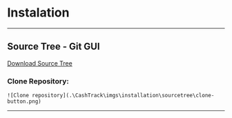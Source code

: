 # Instalation

---

## Source Tree -  Git GUI

[Download Source Tree](https://www.sourcetreeapp.com/)

### Clone Repository:

```english
![Clone repository](.\CashTrack\imgs\installation\sourcetree\clone-button.png)
```



---









